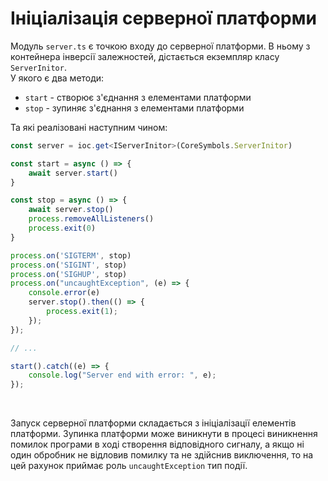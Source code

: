 # Ініціалізація серверної платформи

Модуль `server.ts` є точкою входу до серверної платформи. В ньому з контейнера інверсії залежностей, дістається екземпляр
класу `ServerInitor`. <br/>
У якого є два методи:
- `start` - створює з'єднання з елементами платформи 
- `stop` - зупиняє з'єднання з елементами платформи

Та які реалізовані наступним чином:

```typescript
const server = ioc.get<IServerInitor>(CoreSymbols.ServerInitor)

const start = async () => {
    await server.start()
}

const stop = async () => {
    await server.stop()
    process.removeAllListeners()
    process.exit(0)
}

process.on('SIGTERM', stop)
process.on('SIGINT', stop)
process.on('SIGHUP', stop)
process.on("uncaughtException", (e) => {
    console.error(e)
    server.stop().then(() => {
        process.exit(1);
    });
});

// ...

start().catch((e) => {
    console.log("Server end with error: ", e);
});
```
<br/>

Запуск серверної платформи складається з ініціалізації елементів платформи. Зупинка платформи може виникнути в процесі виникнення
помилок програми в ході створення відповідного сигналу, а якщо ні один обробник не відловив помилку та не здійснив виключення, то на цей
рахунок приймає роль `uncaughtException` тип події.